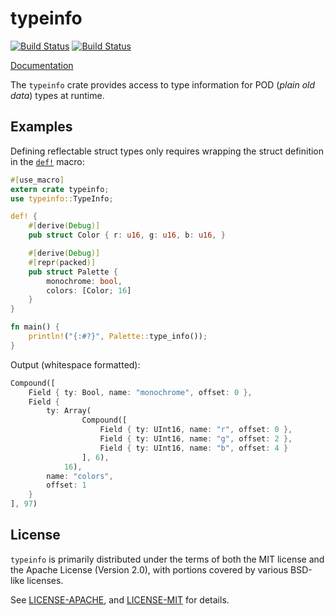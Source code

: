 # typeinfo

[![Build Status](https://travis-ci.org/aldanor/typeinfo.svg?branch=master)](https://travis-ci.org/aldanor/typeinfo)
[![Build Status](https://ci.appveyor.com/api/projects/status/uh34kafh5qs458ue/branch/master?svg=true)](https://ci.appveyor.com/project/aldanor/typeinfo)

[Documentation](http://ivansmirnov.io/typeinfo)

The `typeinfo` crate provides access to type information for POD (*plain old data*)
types at runtime.

## Examples

Defining reflectable struct types only requires wrapping the struct definition in
the [`def!`](http://ivansmirnov.io/typeinfo/typeinfo/macro.def!.html) macro:

```rust
#[use_macro]
extern crate typeinfo;
use typeinfo::TypeInfo;

def! {
    #[derive(Debug)]
    pub struct Color { r: u16, g: u16, b: u16, }

    #[derive(Debug)]
    #[repr(packed)]
    pub struct Palette {
        monochrome: bool,
        colors: [Color; 16]
    }
}

fn main() {
    println!("{:#?}", Palette::type_info());
}
```

Output (whitespace formatted):

```rust
Compound([
    Field { ty: Bool, name: "monochrome", offset: 0 },
    Field {
        ty: Array(
                Compound([
                    Field { ty: UInt16, name: "r", offset: 0 },
                    Field { ty: UInt16, name: "g", offset: 2 },
                    Field { ty: UInt16, name: "b", offset: 4 }
                ], 6),
            16),
        name: "colors",
        offset: 1
    }
], 97)
```

## License

`typeinfo` is primarily distributed under the terms of both the MIT license and
the Apache License (Version 2.0), with portions covered by various BSD-like
licenses.

See [LICENSE-APACHE](LICENSE-APACHE), and [LICENSE-MIT](LICENSE-MIT) for details.
